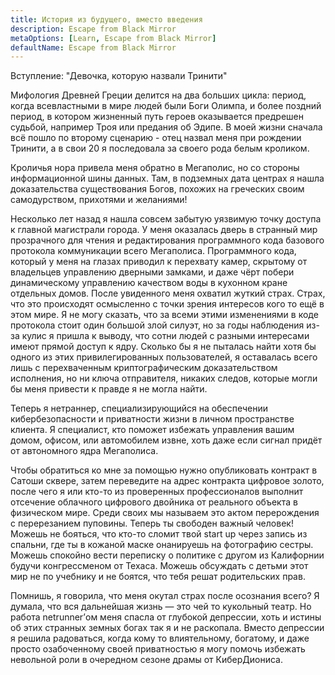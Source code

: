 ```yaml
---
title: История из будущего, вместо введения
description: Escape from Black Mirror
metaOptions: [Learn, Escape from Black Mirror]
defaultName: Escape from Black Mirror
---
```


<RoboAcademyText fWeight="500">
  Вступление: "Девочка, которую назвали Тринити"
</RoboAcademyText>

Мифология Древней Греции делится на два больших цикла: период, когда всевластными в мире людей были Боги Олимпа, и более поздний период, в котором жизненный путь героев оказывается предрешен судьбой, например Троя или предания об Эдипе. В моей жизни сначала всё пошло по второму сценарию - отец назвал меня при рождении Тринити, а в свои 20 я последовала за своего рода белым кроликом.

<LessonImages imageClasses="mb"  src='escape-from-black-mirror/Olympus_Troy_The_Tales_of_Oedipus.png' alt="Olympus Troy The Tales of Oedipus" />

Кроличья нора привела меня обратно в Мегаполис, но со стороны информационной шины данных. Там, в подземных дата центрах я нашла доказательства существования Богов, похожих на греческих своим самодурством, прихотями и желаниями!

<LessonImages imageClasses="mb"  src='escape-from-black-mirror/Gods-datacenter.png' alt="Gods datacenter" />

Несколько лет назад я нашла совсем забытую уязвимую точку доступа к главной магистрали города. У меня оказалась дверь в странный мир прозрачного для чтения и редактирования программного кода базового протокола коммуникации всего Мегаполиса. Программного кода, который у меня на глазах приводил к перехвату камер, скрытому от владельцев управлению дверными замками, и даже чёрт побери динамическому управлению качеством воды в кухонном кране отдельных домов. После увиденного меня охватил жуткий страх. Страх, что это происходят осмысленно с точки зрения интересов кого то ещё в этом мире. Я не могу сказать, что за всеми этими изменениями в коде протокола стоит один большой злой силуэт, но за годы наблюдения из-за кулис я пришла к выводу, что сотни людей с разными интересами имеют прямой доступ к ядру. Сколько бы я не пыталась найти хотя бы одного из этих привилегированных пользователей, я оставалась всего лишь с перехваченным криптографическим доказательством исполнения, но ни ключа отправителя, никаких следов, которые могли бы меня привести к правде я не могла найти.

<LessonImages imageClasses="mb"  src='escape-from-black-mirror/hacking.png' alt="Gods hackers stayed in circle" />


Теперь я нетраннер, специализирующийся на обеспечении кибербезопасности и приватности жизни в личном пространстве клиента. Я специалист, кто поможет избежать управления вашим домом, офисом, или автомобилем извне, хоть даже если сигнал придёт от автономного ядра Мегаполиса.


<LessonImages imageClasses="mb"  src='escape-from-black-mirror/Trinnity.png' alt="Trinity in underground datacenter" />

Чтобы обратиться ко мне за помощью нужно опубликовать контракт в Сатоши сквере, затем переведите на адрес контракта цифровое золото, после чего я или кто-то из проверенных профессионалов выполнит отсечение облачного цифрового двойника от реального объекта в физическом мире. Среди своих мы называем это актом перерождения с перерезанием пуповины. Теперь ты свободен важный человек! Можешь не бояться, что кто-то сломит твой start up через запись из спальни, где ты в кожаной маске онанируешь на фотографию сестры. Можешь спокойно вести переписку о политике с другом из Калифорнии будучи конгрессменом от Техаса. Можешь обсуждать с детьми этот мир не по учебнику и не боятся, что тебя решат родительских прав.

Помнишь, я говорила, что меня окутал страх после осознания всего? Я думала, что вся дальнейшая жизнь — это чей то кукольный театр. Но работа netrunner’ом меня спасла от глубокой депрессии, хоть и истины об этих странных земных богах так я и не раскопала.  Вместо депрессии я решила радоваться, когда кому то влиятельному, богатому, и даже просто озабоченному своей приватностью я могу помочь избежать невольной роли в очередном сезоне драмы от КиберДиониса.